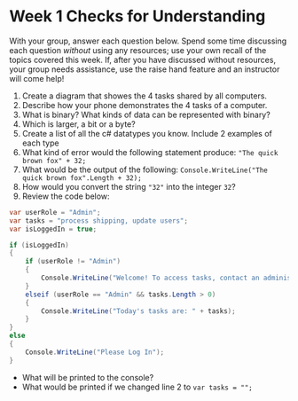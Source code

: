 # Week 1 Checks for Understanding

With your group, answer each question below.  Spend some time discussing each question _without_ using any resources; use your own recall of the topics covered this week.  If, after you have discussed without resources, your group needs assistance, use the raise hand feature and an instructor will come help!

1. Create a diagram that showes the 4 tasks shared by all computers.
2. Describe how your phone demonstrates the 4 tasks of a computer.
3. What is binary? What kinds of data can be represented with binary?
4. Which is larger, a bit or a byte? 
5. Create a list of all the c# datatypes you know.  Include 2 examples of each type
6. What kind of error would the following statement produce: `"The quick brown fox" + 32;`
7. What would be the output of the following: `Console.WriteLine("The quick brown fox".Length + 32);`
8. How would you convert the string `"32"` into the integer `32`?
9. Review the code below:
```c#
var userRole = "Admin";
var tasks = "process shipping, update users";
var isLoggedIn = true;

if (isLoggedIn)
{
    if (userRole != "Admin")
    {
        Console.WriteLine("Welcome! To access tasks, contact an administrator");
    }
    elseif (userRole == "Admin" && tasks.Length > 0)
    {
        Console.WriteLine("Today's tasks are: " + tasks);
    }
}
else
{
    Console.WriteLine("Please Log In");
}
```
* What will be printed to the console?
* What would be printed if we changed line 2 to `var tasks = "";`
